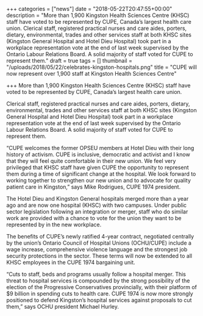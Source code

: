 +++
categories = ["news"]
date = "2018-05-22T20:47:55+00:00"
description = "More than 1,900 Kingston Health Sciences Centre (KHSC) staff have voted to be represented by CUPE, Canada’s largest health care union. Clerical staff, registered practical nurses and care aides, porters, dietary, environmental, trades and other services staff at both KHSC sites (Kingston General Hospital and Hotel Dieu Hospital) took part in a workplace representation vote at the end of last week supervised by the Ontario Labour Relations Board. A solid majority of staff voted for CUPE to represent them."
draft = true
tags = []
thumbnail = "/uploads/2018/05/22/celebrates-kingston-hospitals.png"
title = "CUPE will now represent over 1,900 staff at Kingston Health Sciences Centre"

+++
More than 1,900 Kingston Health Sciences Centre (KHSC) staff have voted to be represented by CUPE, Canada’s largest health care union.

Clerical staff, registered practical nurses and care aides, porters,  dietary, environmental, trades and other services staff at both KHSC  sites (Kingston General Hospital and Hotel Dieu Hospital) took part in a  workplace representation vote at the end of last week supervised by the  Ontario Labour Relations Board. A solid majority of staff voted for CUPE to represent them.

“CUPE welcomes the former OPSEU members at Hotel Dieu with their long history of activism. CUPE  is inclusive, democratic and activist and I know that they will feel  quite comfortable in their new union. We feel very privileged that KHSC staff have given CUPE  the opportunity to represent them during a time of significant change  at the hospital. We look forward to working together to strengthen our  new union and to advocate for quality patient care in Kingston,” says  Mike Rodrigues, CUPE 1974 president.

The Hotel Dieu and Kingston General hospitals merged more than a year ago and are now one hospital (KHSC)  with two campuses. Under public sector legislation following an  integration or merger, staff who do similar work are provided with a  chance to vote for the union they want to be represented by in the  new workplace. 

The benefits of CUPE’s newly ratified 4-year contract, negotiated centrally by the union’s Ontario Council of Hospital Unions (OCHU/CUPE)  include a wage increase, comprehensive violence language and the  strongest job security protections in the sector. These terms will now  be extended to all KHSC employees in the CUPE 1974 bargaining unit.

“Cuts to staff, beds and programs usually follow a hospital merger.  This threat to hospital services is compounded by the strong possibility  of the election of the Progressive Conservatives provincially, with  their platform of $9 billion in spending cuts to health care. CUPE 1974 is now more strongly positioned to defend Kingston’s hospital services against proposals to cut them,” says OCHU president Michael Hurley.